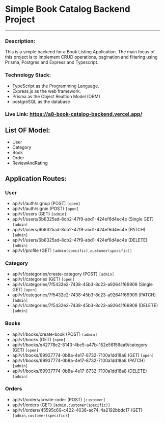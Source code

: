 # Simple Book Catalog Backend Project

<hr>

### Description:

This is a simple backend for a Book Listing Application. The main focus of this project is to implement CRUD operations, pagination and filtering using Prisma, Postgres and Express and Typescript.

### Technology Stack:

- TypeScript as the Programming Language.
- Express.js as the web framework.
- Prisma as the Object Realtion Model (ORM)
- postgreSQL as the database

### Live Link: https://a8-book-catalog-backend.vercel.app/

## List OF Model:
- User
- Category
- Book
- Order
- ReviewAndRating

## Application Routes:

### User
- api/v1/auth/signup (POST) `[open]`
- api/v1/auth/signin (POST) `[open]`
- api/v1/users (GET) `[admin]`
- api/v1/users/6b8325ad-8cb2-47f9-abd1-424ef6d4ec4e (Single GET) `[admin]`
- api/v1/users/6b8325ad-8cb2-47f9-abd1-424ef6d4ec4e (PATCH) `[admin]`
- api/v1/users/6b8325ad-8cb2-47f9-abd1-424ef6d4ec4e (DELETE) `[admin]`
- api/v1/profile (GET) `[admin(specific),customer(specific)]`

### Category
- api/v1/categories/create-category (POST) `[admin]`
- api/v1/categories (GET) `[open]`
- api/v1/categories/7f5432e2-7438-45b3-8c23-a92641f69909 (Single GET) `[open]`
- api/v1/categories/7f5432e2-7438-45b3-8c23-a92641f69909 (PATCH) `[admin]`
- api/v1/categories/7f5432e2-7438-45b3-8c23-a92641f69909 (DELETE) `[admin]`

### Books
- api/v1/books/create-book (POST) `[admin]`
- api/v1/books (GET) `[open]`
- api/v1/books/e42778e2-8143-4bc5-a47b-152e56156aa9/category (GET) `[open]`
- api/v1/books/69937774-0b8a-4e17-8732-7100a1dd18a8 (GET) `[open]`
- api/v1/books/69937774-0b8a-4e17-8732-7100a1dd18a8 (PATCH) `[admin]`
- api/v1/books/69937774-0b8a-4e17-8732-7100a1dd18a8 (DELETE) `[admin]`

### Orders
- api/v1/orders/create-order (POST) `[customer]`
- api/v1/orders (GET) `[admin,customer(specific)]`
- api/v1/orders/45595c66-c422-4038-ac74-4a2192bbdc17 (GET) `[admin,customer(specific)]`
